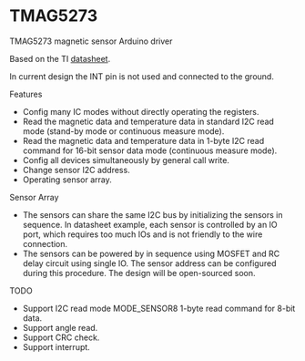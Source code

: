 # TMAG5273
TMAG5273 magnetic sensor Arduino driver

Based on the TI [datasheet](https://www.ti.com.cn/lit/ds/symlink/tmag5273.pdf?ts=1668154869141&ref_url=https%253A%252F%252Fwww.ti.com.cn%252Fproduct%252Fzh-cn%252FTMAG5273%253FkeyMatch%253DTMAG5273%2526tisearch%253Dsearch-everything%2526usecase%253DGPN).

In current design the INT pin is not used and connected to the ground.

Features
* Config many IC modes without directly operating the registers.
* Read the magnetic data and temperature data in standard I2C read mode (stand-by mode or continuous measure mode).
* Read the magnetic data and temperature data in 1-byte I2C read command for 16-bit sensor data mode (continuous measure mode).
* Config all devices simultaneously by general call write.
* Change sensor I2C address.
* Operating sensor array.

Sensor Array
* The sensors can share the same I2C bus by initializing the sensors in sequence. In datasheet example, each sensor is controlled by an IO port, which requires too much IOs and is not friendly to the wire connection.
* The sensors can be powered by in sequence using MOSFET and RC delay circuit using single IO. The sensor address can be configured during this procedure. The design will be open-sourced soon.

TODO
* Support I2C read mode MODE_SENSOR8 1-byte read command for 8-bit data.
* Support angle read.
* Support CRC check.
* Support interrupt.
